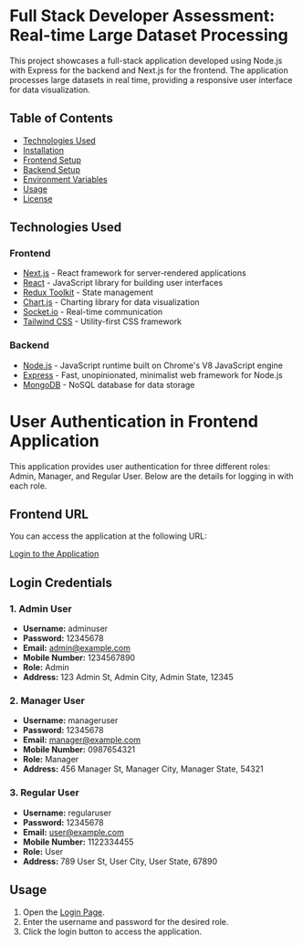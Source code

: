 # Full Stack Developer Assessment: Real-time Large Dataset Processing

This project showcases a full-stack application developed using Node.js with Express for the backend and Next.js for the frontend. The application processes large datasets in real time, providing a responsive user interface for data visualization.

## Table of Contents
- [Technologies Used](#technologies-used)
- [Installation](#installation)
- [Frontend Setup](#frontend-setup)
- [Backend Setup](#backend-setup)
- [Environment Variables](#environment-variables)
- [Usage](#usage)
- [License](#license)

## Technologies Used

### Frontend
- [Next.js](https://nextjs.org/) - React framework for server-rendered applications
- [React](https://reactjs.org/) - JavaScript library for building user interfaces
- [Redux Toolkit](https://redux-toolkit.js.org/) - State management
- [Chart.js](https://www.chartjs.org/) - Charting library for data visualization
- [Socket.io](https://socket.io/) - Real-time communication
- [Tailwind CSS](https://tailwindcss.com/) - Utility-first CSS framework

### Backend
- [Node.js](https://nodejs.org/) - JavaScript runtime built on Chrome's V8 JavaScript engine
- [Express](https://expressjs.com/) - Fast, unopinionated, minimalist web framework for Node.js
- [MongoDB](https://www.mongodb.com/) - NoSQL database for data storage

# User Authentication in Frontend Application

This application provides user authentication for three different roles: Admin, Manager, and Regular User. Below are the details for logging in with each role.

## Frontend URL

You can access the application at the following URL:

[Login to the Application](https://data-processing-front-git-main-hritiksolanki699s-projects.vercel.app/login)

## Login Credentials

### 1. Admin User
- **Username:** adminuser
- **Password:** 12345678
- **Email:** admin@example.com
- **Mobile Number:** 1234567890
- **Role:** Admin
- **Address:** 123 Admin St, Admin City, Admin State, 12345

### 2. Manager User
- **Username:** manageruser
- **Password:** 12345678
- **Email:** manager@example.com
- **Mobile Number:** 0987654321
- **Role:** Manager
- **Address:** 456 Manager St, Manager City, Manager State, 54321

### 3. Regular User
- **Username:** regularuser
- **Password:** 12345678
- **Email:** user@example.com
- **Mobile Number:** 1122334455
- **Role:** User
- **Address:** 789 User St, User City, User State, 67890

## Usage

1. Open the [Login Page](https://data-processing-front-git-main-hritiksolanki699s-projects.vercel.app/login).
2. Enter the username and password for the desired role.
3. Click the login button to access the application.




